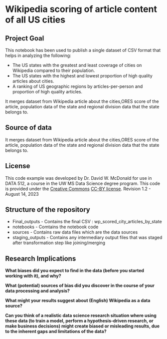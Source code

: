 #  Wikipedia scoring of article content of all US cities

## Project Goal
This notebook has been used to publish a single dataset of CSV format that helps in analyzing the following:
- The US states with the greatest and least coverage of cities on Wikipedia compared to their population.
- The US states with the highest and lowest proportion of high quality articles about cities.
- A ranking of US geographic regions by articles-per-person and proportion of high quality articles.


It merges dataset from Wikipedia article about the cities,ORES score of the article, population data of the state and regional division data that the state belongs to.


## Source of data
It merges dataset from Wikipedia article about the cities,ORES score of the article, population data of the state and regional division data that the state belongs to.


## License
This code example was developed by Dr. David W. McDonald for use in DATA 512, a course in the UW MS Data Science degree program. This code is provided under the [Creative Commons](https://creativecommons.org) [CC-BY license](https://creativecommons.org/licenses/by/4.0/). Revision 1.2 - August 14, 2023


## Structure of the repository

- Final_outputs - Contains the final CSV : wp_scored_city_articles_by_state 
- notebooks - Comtains the notebook code
- sources - Contains raw data files which are the data sources
- staging_outputs - Contains any intermediary output files that was staged after transformation step like joining/merging

## Research Implications

__What biases did you expect to find in the data (before you started working with it), and why?__



__What (potential) sources of bias did you discover in the course of your data processing and analysis?__


__What might your results suggest about (English) Wikipedia as a data source?__


__Can you think of a realistic data science research situation where using these data (to train a model, perform a hypothesis-driven research, or make business decisions) might create biased or misleading results, due to the inherent gaps and limitations of the data?__
